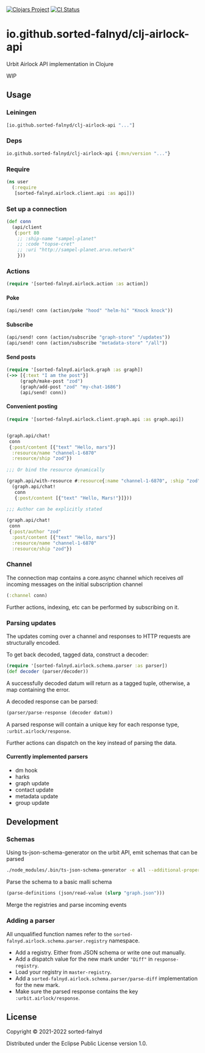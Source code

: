 [![Clojars Project](https://img.shields.io/clojars/v/io.github.sorted-falnyd/clj-airlock-api.svg)](https://clojars.org/io.github.sorted-falnyd/clj-airlock-api)
[![CI Status](https://img.shields.io/endpoint.svg?url=https%3A%2F%2Factions-badge.atrox.dev%2Fatrox%2Fsync-dotenv%2Fbadge&style=flat)](https://actions-badge.atrox.dev/atrox/sync-dotenv/goto)

# io.github.sorted-falnyd/clj-airlock-api

Urbit Airlock API implementation in Clojure

WIP

## Usage

### Leiningen

```clojure
[io.github.sorted-falnyd/clj-airlock-api "..."]
```

### Deps

```clojure
io.github.sorted-falnyd/clj-airlock-api {:mvn/version "..."}
```

### Require

```clojure
(ns user
  (:require
   [sorted-falnyd.airlock.client.api :as api]))
```
### Set up a connection

```clojure
(def conn
  (api/client
   {:port 80
    ;; :ship-name "sampel-planet"
    ;; :code "topse-cret"
    ;; :uri "http://sampel-planet.arvo.network"
    }))

```

### Actions

```clojure
(require '[sorted-falnyd.airlock.action :as action])
```

#### Poke

```clojure
(api/send! conn (action/poke "hood" "helm-hi" "Knock knock"))
```

#### Subscribe

```clojure
(api/send! conn (action/subscribe "graph-store" "/updates"))
(api/send! conn (action/subscribe "metadata-store" "/all"))
```

#### Send posts

```clojure
(require '[sorted-falnyd.airlock.graph :as graph])
(->> [{:text "I am the post"}]
     (graph/make-post "zod")
     (graph/add-post "zod" "my-chat-1686")
     (api/send! conn))
```

#### Convenient posting

```clojure
(require '[sorted-falnyd.airlock.client.graph.api :as graph.api])


(graph.api/chat!
 conn
 {:post/content [{"text" "Hello, mars"}]
  :resource/name "channel-1-6870"
  :resource/ship "zod"})
  
;;; Or bind the resource dynamically

(graph.api/with-resource #:resource{:name "channel-1-6870", :ship "zod"}
  (graph.api/chat!
   conn
   {:post/content [{"text" "Hello, Mars!"}]}))
   
;;; Author can be explicitly stated

(graph.api/chat!
 conn
 {:post/author "zod"
  :post/content [{"text" "Hello, mars"}]
  :resource/name "channel-1-6870"
  :resource/ship "zod"})
```

### Channel

The connection map contains a core.async channel which receives *all*
incoming messages on the initial subscription channel

```clojure
(:channel conn)
```

Further actions, indexing, etc can be performed by subscribing on it.

### Parsing updates

The updates coming over a channel and responses to HTTP requests are
structurally encoded.

To get back decoded, tagged data, construct a decoder:

```clojure
(require '[sorted-falnyd.airlock.schema.parser :as parser])
(def decoder (parser/decoder))
```

A successfully decoded datum will return as a tagged tuple, otherwise, a
map containing the error.

A decoded response can be parsed:

```clojure
(parser/parse-response (decoder datum))
```

A parsed response will contain a unique key for each response type,
`:urbit.airlock/response`.

Further actions can dispatch on the key instead of parsing the data.

#### Currently implemented parsers

- dm hook
- harks
- graph update
- contact update
- metadata update
- group update

## Development

### Schemas

Using ts-json-schema-generator on the urbit API, emit schemas that can be parsed

```bash
./node_modules/.bin/ts-json-schema-generator -e all --additional-properties true -f tsconfig.json --type 'Graph'  > ~/Urbit/clj-airlock-api/src/dev/resources/graph-update2.json
```

Parse the schema to a basic malli schema

```clojure
(parse-definitions (json/read-value (slurp "graph.json")))
```

Merge the registries and parse incoming events

### Adding a parser

All unqualified function names refer to the `sorted-falnyd.airlock.schema.parser.registry` namespace.

- Add a registry. Either from JSON schema or write one out manually.
- Add a dispatch value for the new mark under `"Diff"` in `response-registry`.
- Load your registry in `master-registry`.
- Add a `sorted-falnyd.airlock.schema.parser/parse-diff` implementation for the new mark.
- Make sure the parsed response contains the key `:urbit.airlock/response`.

## License

Copyright © 2021-2022 sorted-falnyd

Distributed under the Eclipse Public License version 1.0.
